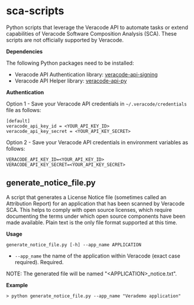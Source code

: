 # sca-scripts
Python scripts that leverage the Veracode API to automate tasks or extend capabilities of Veracode Software Composition Analysis (SCA). These scripts are not officially supported by Veracode.

**Dependencies**

The following Python packages need to be installed:

* Veracode API Authentication library: [veracode-api-signing](https://pypi.org/project/veracode-api-signing/)
* Veracode API Helper library:  [veracode-api-py](https://pypi.org/project/veracode-api-py/)

**Authentication**

Option 1 - Save your Veracode API credentials in `~/.veracode/credentials` file as follows:

    [default]
    veracode_api_key_id = <YOUR_API_KEY_ID>
    veracode_api_key_secret = <YOUR_API_KEY_SECRET>

Option 2 - Save your Veracode API credentials in environment variables as follows:

    VERACODE_API_KEY_ID=<YOUR_API_KEY_ID>
    VERACODE_API_KEY_SECRET=<YOUR_API_KEY_SECRET>    

## generate_notice_file.py ##
A script that generates a License Notice file (sometimes called an Attribution Report) for an application that has been scanned by Veracode SCA. This helps to comply with open source licenses, which require documenting the terms under which open source components have been made available. Plain text is the only file format supported at this time. 

**Usage**

`generate_notice_file.py [-h] --app_name APPLICATION`

* `--app_name` the name of the application within Veracode (exact case required). Required.

NOTE: The generated file will be named "\<APPLICATION\>_notice.txt". 

**Example**
```
> python generate_notice_file.py --app_name "Verademo application"
```
